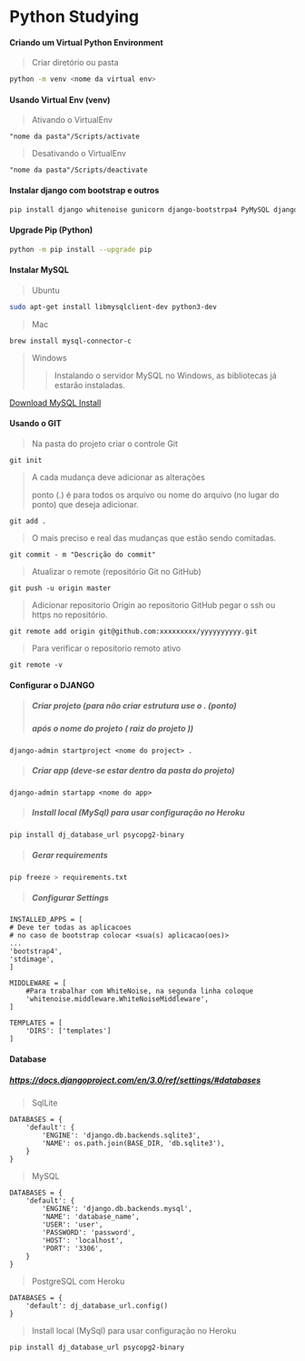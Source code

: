 # Python Studying

#### Criando um Virtual Python Environment
 
> Criar diretório ou pasta
```bash
python -m venv <nome da virtual env>
```
#### **Usando Virtual Env (venv)**
>Ativando o VirtualEnv
```git
"nome da pasta"/Scripts/activate
```
>Desativando o VirtualEnv
```   
"nome da pasta"/Scripts/deactivate
```
#### Instalar django com bootstrap e outros
```bash
pip install django whitenoise gunicorn django-bootstrpa4 PyMySQL django-stdimage
```
#### Upgrade Pip (Python)
```bash
python -m pip install --upgrade pip
```
#### Instalar MySQL
> Ubuntu
```bash
sudo apt-get install libmysqlclient-dev python3-dev
```
> Mac
```
brew install mysql-connector-c
```
> Windows
> >Instalando o servidor MySQL no Windows, as bibliotecas
    já estarão instaladas.

[Download MySQL Install](https://dev.mysql.com/downloads/mysql/)
  
#### Usando o GIT
> Na pasta do projeto criar o controle Git
>
```git
git init
```
> A cada mudança deve adicionar as alterações
>
> ponto (.) é para todos os arquivo ou nome do arquivo 
    (no lugar do ponto) que deseja adicionar.
```git
git add .
``` 
> O mais preciso e real das mudanças que estão sendo comitadas.
```git
git commit - m "Descrição do commit"
```
> Atualizar o remote (repositório Git no GitHub)
```git
git push -u origin master
```     
> Adicionar repositorio Origin ao repositorio GitHub
> pegar o ssh ou https no repositório.
```git
git remote add origin git@github.com:xxxxxxxxx/yyyyyyyyyy.git
```
> Para verificar o repositorio remoto ativo
```git
git remote -v
```

#### Configurar o DJANGO

> ##### Criar projeto (para não criar estrutura use o . (ponto) 
> ##### após o nome do projeto ( raiz do projeto ))
```django
django-admin startproject <nome do project> .
```
> ##### Criar app (deve-se estar dentro da pasta do projeto)
```django
django-admin startapp <nome do app>
```
> ##### Install local (MySql) para usar configuração no Heroku
```bash
pip install dj_database_url psycopg2-binary
```
> ##### Gerar requirements
```bash
pip freeze > requirements.txt
```
> ##### Configurar Settings
```django
INSTALLED_APPS = [
# Deve ter todas as aplicacoes
# no caso de bootstrap colocar <sua(s) aplicacao(oes)>
...
'bootstrap4',
'stdimage',
]
```
```django
MIDDLEWARE = [
    #Para trabalhar com WhiteNoise, na segunda linha coloque
    'whitenoise.middleware.WhiteNoiseMiddleware',
]
```
```django
TEMPLATES = [
    'DIRS': ['templates']
]
```
#### **Database**
##### https://docs.djangoproject.com/en/3.0/ref/settings/#databases
> SqlLite
```django
DATABASES = {
    'default': {
        'ENGINE': 'django.db.backends.sqlite3',
        'NAME': os.path.join(BASE_DIR, 'db.sqlite3'),
    }
}
```
> MySQL
```django
DATABASES = {
    'default': {
        'ENGINE': 'django.db.backends.mysql',
        'NAME': 'database_name',
        'USER': 'user',
        'PASSWORD': 'password',
        'HOST': 'localhost',
        'PORT': '3306',
    }
}
```
> PostgreSQL com Heroku
```django
DATABASES = {
    'default': dj_database_url.config()
}
```
> Install local (MySql) para usar configuração no Heroku
```bash
pip install dj_database_url psycopg2-binary
```
